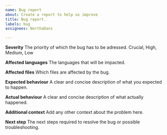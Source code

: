 ```yaml
---
name: Bug report
about: Create a report to help us improve
title: Bug report.
labels: bug
assignees: NorthaDans

---
```


**Severity**
The priority of which the bug has to be adressed. Crucial, High, Medium, Low

**Affected languages**
The languages that will be impacted.

**Affected files**
Which files are affected by the bug.

**Expected behaviour**
A clear and concise description of what you expected to happen.

**Actual behaviour**
A clear and concise description of what actually happened.

**Additional context**
Add any other context about the problem here.

**Next step**
The next steps required to resolve the bug or possible troubleshooting.
